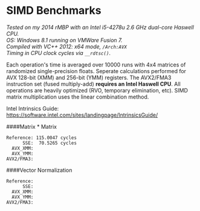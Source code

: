 SIMD Benchmarks
===============
*Tested on my 2014 rMBP with an Intel i5-4278u 2.6 GHz dual-core Haswell CPU.*  
*OS: Windows 8.1 running on VMWare Fusion 7.*  
*Compiled with VC++ 2012: x64 mode, `/Arch:AVX`*  
*Timing in CPU clock cycles via `__rdtsc()`*.  

Each operation's time is averaged over 10000 runs with 4x4 matrices of randomized single-precision floats. Seperate calculations performed for AVX 128-bit (XMM) and 256-bit (YMM) registers. The AVX2/FMA3 instruction set (fused multiply-add) **requires an Intel Haswell CPU**. All operations are heavily optimized (RVO, temporary elimination, etc). SIMD matrix multiplication uses the linear combination method.

Intel Intrinsics Guide: https://software.intel.com/sites/landingpage/IntrinsicsGuide/

####Matrix * Matrix  
```
Reference: 115.0047 cycles  
      SSE:  70.5265 cycles  
  AVX_XMM:  
  AVX_YMM:  
AVX2/FMA3:  
```

####Vector Normalization  
```
Reference:  
      SSE:  
  AVX_XMM:  
  AVX_YMM:  
AVX2/FMA3:  
```
